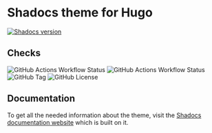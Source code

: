 # Shadocs theme for Hugo

[![Shadocs version](https://img.shields.io/github/package-json/v/jgazeau/shadocs/main)](https://github.com/jgazeau/shadocs/releases/)

## Checks

![GitHub Actions Workflow Status](https://img.shields.io/github/actions/workflow/status/jgazeau/shadocs/hugo.yml?branch=main&style=for-the-badge&logo=githubpages&logoSize=auto&label=Documentation%20Website&labelColor=steelblue&link=https%3A%2F%2Fjgazeau.github.io%2Fshadocs%2F)
![GitHub Actions Workflow Status](https://img.shields.io/github/actions/workflow/status/jgazeau/shadocs/branches.yml?branch=main&style=for-the-badge&logo=githubactions&logoColor=white&logoSize=auto)
![GitHub Tag](https://img.shields.io/github/v/tag/jgazeau/shadocs?sort=semver&style=for-the-badge&link=https%3A%2F%2Fgithub.com%2Fjgazeau%2Fshadocs%2Freleases)
![GitHub License](https://img.shields.io/github/license/jgazeau/shadocs?style=for-the-badge&logo=github)

## Documentation

To get all the needed information about the theme, visit the [Shadocs documentation website](https://jgazeau.github.io/shadocs/) which is built on it.
